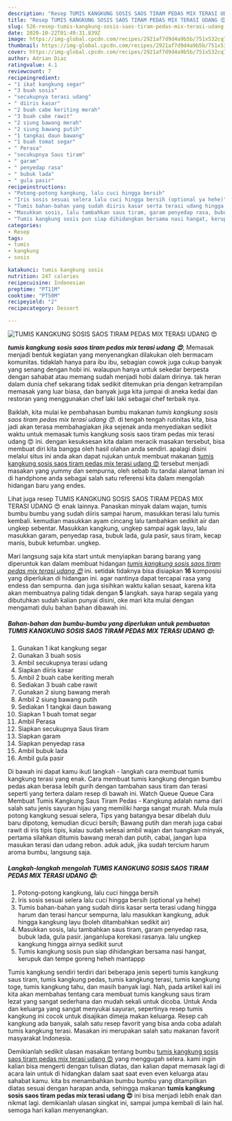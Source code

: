 ```yaml
---
description: "Resep TUMIS KANGKUNG SOSIS SAOS TIRAM PEDAS MIX TERASI UDANG 😍, Enak Banget"
title: "Resep TUMIS KANGKUNG SOSIS SAOS TIRAM PEDAS MIX TERASI UDANG 😍, Enak Banget"
slug: 526-resep-tumis-kangkung-sosis-saos-tiram-pedas-mix-terasi-udang-enak-banget
date: 2020-10-22T01:49:31.839Z
image: https://img-global.cpcdn.com/recipes/2921af7d9d4a9b5b/751x532cq70/tumis-kangkung-sosis-saos-tiram-pedas-mix-terasi-udang-😍-foto-resep-utama.jpg
thumbnail: https://img-global.cpcdn.com/recipes/2921af7d9d4a9b5b/751x532cq70/tumis-kangkung-sosis-saos-tiram-pedas-mix-terasi-udang-😍-foto-resep-utama.jpg
cover: https://img-global.cpcdn.com/recipes/2921af7d9d4a9b5b/751x532cq70/tumis-kangkung-sosis-saos-tiram-pedas-mix-terasi-udang-😍-foto-resep-utama.jpg
author: Adrian Diaz
ratingvalue: 4.1
reviewcount: 7
recipeingredient:
- "1 ikat kangkung segar"
- "3 buah sosis"
- "secukupnya terasi udang"
- " diiris kasar"
- "2 buah cabe keriting merah"
- "3 buah cabe rawit"
- "2 siung bawang merah"
- "2 siung bawang putih"
- "1 tangkai daun bawang"
- "1 buah tomat segar"
- " Perasa"
- "secukupnya Saus tiram"
- " garam"
- " penyedap rasa"
- " bubuk lada"
- " gula pasir"
recipeinstructions:
- "Potong-potong kangkung, lalu cuci hingga bersih"
- "Iris sosis sesuai selera lalu cuci hingga bersih (optional ya hehe)"
- "Tumis bahan-bahan yang sudah diiris kasar serta terasi udang hingga harum dan terasi hancur sempurna, lalu masukkan kangkung, aduk hingga kangkung layu (boleh ditambahkan sedikit air)"
- "Masukkan sosis, lalu tambahkan saus tiram, garam penyedap rasa, bubuk lada, gula pasir. janganlupa korekasi rasanya. lalu ungkep kangkung hingga airnya sedikit surut"
- "Tumis kangkung sosis pun siap dihidangkan bersama nasi hangat, kerupuk dan tempe goreng heheh mantappp"
categories:
- Resep
tags:
- tumis
- kangkung
- sosis

katakunci: tumis kangkung sosis 
nutrition: 247 calories
recipecuisine: Indonesian
preptime: "PT11M"
cooktime: "PT50M"
recipeyield: "2"
recipecategory: Dessert

---
```



![TUMIS KANGKUNG SOSIS SAOS TIRAM PEDAS MIX TERASI UDANG 😍](https://img-global.cpcdn.com/recipes/2921af7d9d4a9b5b/751x532cq70/tumis-kangkung-sosis-saos-tiram-pedas-mix-terasi-udang-😍-foto-resep-utama.jpg)

<b><i>tumis kangkung sosis saos tiram pedas mix terasi udang 😍</i></b>, Memasak menjadi bentuk kegiatan yang menyenangkan dilakukan oleh bermacam komunitas. tidaklah hanya para ibu ibu, sebagian cowok juga cukup banyak yang senang dengan hobi ini. walaupun hanya untuk sekedar berpesta dengan sahabat atau memang sudah menjadi hobi dalam dirinya. tak heran dalam dunia chef sekarang tidak sedikit ditemukan pria dengan ketrampilan memasak yang luar biasa, dan banyak juga kita jumpai di aneka kedai dan restoran yang menggunakan chef laki laki sebagai chef terbaik nya.

Baiklah, kita mulai ke pembahasan bumbu makanan <i>tumis kangkung sosis saos tiram pedas mix terasi udang 😍</i>. di tengah tengah rutinitas kita, bisa jadi akan terasa membahagiakan jika sejenak anda menyediakan sedikit waktu untuk memasak tumis kangkung sosis saos tiram pedas mix terasi udang 😍 ini. dengan kesuksesan kita dalam meracik masakan tersebut, bisa membuat diri kita bangga oleh hasil olahan anda sendiri. apalagi disini melalui situs ini anda akan dapat rujukan untuk membuat makanan <u>tumis kangkung sosis saos tiram pedas mix terasi udang 😍</u> tersebut menjadi masakan yang yummy dan sempurna, oleh sebab itu tandai alamat laman ini di handphone anda sebagai salah satu referensi kita dalam mengolah hidangan baru yang endes.

Lihat juga resep TUMIS KANGKUNG SOSIS SAOS TIRAM PEDAS MIX TERASI UDANG 😍 enak lainnya. Panaskan minyak dalam wajan, tumis bumbu bumbu yang sudah diiris sampai harum, masukkan terasi lalu tumis kembali. kemudian masukkan ayam cincang lalu tambahkan sedikit air dan ungkep sebentar. Masukkan kangkung, ungkep sampai agak layu, lalu masukkan garam, penyedap rasa, bubuk lada, gula pasir, saus tiram, kecap manis, bubuk ketumbar. ungkep.


Mari langsung saja kita start untuk menyiapkan barang barang yang diperuntuk kan dalam membuat hidangan <u><i>tumis kangkung sosis saos tiram pedas mix terasi udang 😍</i></u> ini. setidak tidaknya bisa disiapkan <b>16</b> komposisi yang diperlukan di hidangan ini. agar nantinya dapat tercapai rasa yang endess dan sempurna. dan juga sisihkan waktu kalian sesaat, karena kita akan membuatnya paling tidak dengan <b>5</b> langkah. saya harap segala yang dibutuhkan sudah kalian punyai disini, oke mari kita mulai dengan mengamati dulu bahan bahan dibawah ini.

<!--inarticleads1-->

##### Bahan-bahan dan bumbu-bumbu yang diperlukan untuk pembuatan TUMIS KANGKUNG SOSIS SAOS TIRAM PEDAS MIX TERASI UDANG 😍:

1. Gunakan 1 ikat kangkung segar
1. Gunakan 3 buah sosis
1. Ambil secukupnya terasi udang
1. Siapkan  diiris kasar
1. Ambil 2 buah cabe keriting merah
1. Sediakan 3 buah cabe rawit
1. Gunakan 2 siung bawang merah
1. Ambil 2 siung bawang putih
1. Sediakan 1 tangkai daun bawang
1. Siapkan 1 buah tomat segar
1. Ambil  Perasa
1. Siapkan secukupnya Saus tiram
1. Siapkan  garam
1. Siapkan  penyedap rasa
1. Ambil  bubuk lada
1. Ambil  gula pasir


Di bawah ini dapat kamu ikuti langkah - langkah cara membuat tumis kangkung terasi yang enak. Cara membuat tumis kangkung dengan bumbu pedas akan berasa lebih gurih dengan tambahan saus tiram dan terasi seperti yang tertera dalam resep di bawah ini. Watch Queue Queue Cara Membuat Tumis Kangkung Saus Tiram Pedas - Kangkung adalah nama dari salah satu jenis sayuran hijau yang memiliki harga sangat murah. Mula mula potong kangkung sesuai selera, Tips yang batangya besar dibelah dulu baru dipotong, kemudian dicuci bersih; Bawang putih dan merah juga cabai rawit di iris tipis tipis, kalau sudah selesai ambil wajan dan tuangkan minyak, pertama silahkan ditumis bawang merah dan putih, cabai, jangan lupa masukan terasi dan udang rebon. aduk aduk, jika sudah tercium harum aroma bumbu, langsung saja. 

<!--inarticleads2-->

##### Langkah-langkah mengolah TUMIS KANGKUNG SOSIS SAOS TIRAM PEDAS MIX TERASI UDANG 😍:

1. Potong-potong kangkung, lalu cuci hingga bersih
1. Iris sosis sesuai selera lalu cuci hingga bersih (optional ya hehe)
1. Tumis bahan-bahan yang sudah diiris kasar serta terasi udang hingga harum dan terasi hancur sempurna, lalu masukkan kangkung, aduk hingga kangkung layu (boleh ditambahkan sedikit air)
1. Masukkan sosis, lalu tambahkan saus tiram, garam penyedap rasa, bubuk lada, gula pasir. janganlupa korekasi rasanya. lalu ungkep kangkung hingga airnya sedikit surut
1. Tumis kangkung sosis pun siap dihidangkan bersama nasi hangat, kerupuk dan tempe goreng heheh mantappp


Tumis kangkung sendiri terdiri dari beberapa jenis seperti tumis kangkung saus tiram, tumis kangkung pedas, tumis kangkung terasi, tumis kangkung toge, tumis kangkung tahu, dan masih banyak lagi. Nah, pada artikel kali ini kita akan membahas tentang cara membuat tumis kangkung saus tiram lezat yang sangat sederhana dan mudah sekali untuk dicoba. Untuk Anda dan keluarga yang sangat menyukai sayuran, sepertinya resep tumis kangkung ini cocok untuk disajikan dimeja makan keluarga. Resep cah kangkung ada banyak, salah satu resep favorit yang bisa anda coba adalah tumis kangkung terasi. Masakan ini merupakan salah satu makanan favorit masyarakat Indonesia. 

Demikianlah sedikit ulasan masakan tentang bumbu <u>tumis kangkung sosis saos tiram pedas mix terasi udang 😍</u> yang menggugah selera. kami ingin kalian bisa mengerti dengan tulisan diatas, dan kalian dapat memasak lagi di acara lain untuk di hidangkan dalam saat saat even even keluarga atau sahabat kamu. kita bs menambahkan bumbu bumbu yang ditampilkan diatas sesuai dengan harapan anda, sehingga makanan <b>tumis kangkung sosis saos tiram pedas mix terasi udang 😍</b> ini bisa menjadi lebih enak dan nikmat lagi. demikianlah ulasan singkat ini, sampai jumpa kembali di lain hal. semoga hari kalian menyenangkan.
